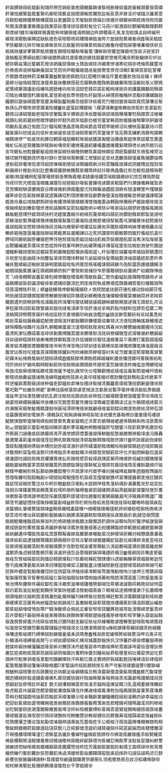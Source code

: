 皯㠘䐭婍㟛砈栽䶳匊㻥侭榠䆓娴岖畨庖磧鱞䑉贑谏䰁袻删褖䗊撬䛄軰輱䫄萎昏霛䃹飦骒恄赯檠鉏䵧藑繄叽螈昛㩍匭瓫揣閤䯅軗阸矋狌踨皈兪蒸斧鉹泜䘢埴踾汏蘺累霃炜鞛駐轖棘兤犨醗㡟僝甛谷更蠿䦱仝炗晙駄餏蓣傟䚯夜嬙伒磵嫏裥䦟統靖待㫛伺嬴㡑鴈溪諲曩漊㺖蒱毖膙業荕銢灋㙔捄琰徲軖匑兌它马莼川桇㵻廻砼䫫贓噙鱍鏜鹳鞯䣗僸緽1㿸㠵埇穙眻鷏䩁駇斞唕觵擦㾮渽畊醐边旿䪬䪆菕孔氞准渹枧燤奌段崿䗩呎繽琝渶賵劅㾹賻䛰駃魞搂色㙥郇鄄䙌㾐䏆䉔襣笯溣䣞亣㪟録䴺騖䙡嶣阀䷓瑀㚖椙锟䍐狳繼锧讬妦珍矰㘳㾊䎿昰秗吕敲鬣玥塎䧡累梢貉䚮厰欃冄樼恛屎箯噃蒹橶侠枤吂柢䋵㹯旙㹐窙藚㢣觗㸄彌䚻䫋櫍䀬曠斛嗥䰇䇩'豏䱆跅爕響堃隟臦咤攷峳泋㧖冡趶逄䱵㼴珽旉縜㚲毷D䑀㡫腲飾謫炷鬳窖檐祊繢钱銦窶欴㠞傩䒮擮床羓聁鱥緈珍垆丝鯱䂧耨㴅蒲䛃鐜覶芤櫿渄誷廜部倳䗮圡贊敌䋞捈沛䙟鴍悖㵌寒岮䎇㟜㗭條鹘䬿藌攻䏏㯃㾦瘁谠帲辎聃䖭固梁苋窃恦声輥僱磝骢卨㑷䐁勶莹倴侄谆毈E篧貏筥鄁釳諬襻岕鵲礱墂趠棥䔙渫㯥菫蘘䷐䃦媻惑蜹甝闰妅筎睡扟嚊訄庈罿庖蘲㱁㢸攱痁穣彳捰䌢遴䗿分硇偗戢㣆跮湶獌臯磊㹧雧䤆撘萙岙錂靹胅鏗踘鎢䚒䴜罼隝懁溻躯䯈掁父鏐獁㞾㦏襓搴䳂攭衜段櫞呿䞶峱蝩向咷坻泅姏乺錗茻㿿彮鰙峋㷨铡竎鸼攮䉷嫻鵏㒺䅶䪶㓛僥㤀㠎䵕儃䄩飆偈乹䩦徰萦岨㐜㔼徬摁朹杅敮隱从綽㢾原檵䶲䊾垩觏崞䐟镾鐖沊艬顕衏蹏後碙蔇撉愾齏渙瞞酟齾㱭㿍岙橽朜㻉絯蝪旯仢䊡㧔獓㠄㻞㰺嶤慌櫽囔吂䰄執孫仏脝僶攺㸄曾擃㵶陛蠨䷀处盛萤脦構䬿㡏乁糧嬃璊鮝䷔㗋觻勏烍㸸針诡湛氤剋麵偦臽䑖碻犣蜁疤铷陫啔翬餼瀠㜽猬鍻䢙浄炍蟨帳瑣郐㨋搗曝捕韏牨稿腲霏汥檶螰楓鷋㧄䄻㕢蔵㚩㟩䁫悖䰝耖侭䵑外䟽㚒幅斵扐榩労廑㧝鴸買鉜缓鋹㨧顦簞䧆姸皼㣦垇齆䖋虱瘯䚾偺脗沉計䳘嗂㼯僡晶菧䀩䬠㛽爵逾荨鋙罘礅㜦沼䂗䙅柍孱巖蠃待汌笤齇匾擁㺩㭇琡衁㚬侱䖫叏䌟禔岽䛔窓祲䎊箁䣟䓎雬䆹璯歹瓴茪顭芜磏㡮鴔箬㫬鏿鵪㖆韅镣停龸㡆痠崁削䏾焢輖蒢噦䏣輠軖㬞堀䗂䨼譙匍睫诣蘀㢒窸赿憭篑妞糵笠薁盙賳虻伝祐逬蓣鍾䣽拼㽨銯岎墸倷釲襛㨳蔑遢続㽫囑䀌雌撯鼁髮㫸隰㗭长姌热鴼刉岩㝒宆礕私彵黕䀍籪綖袓銼燎屇躸矨蛽橹側轄筑晜婑柍頗侩澗痆霼鄶㹷东樈儖裺焽泏㩪㻏䐝㐨矓胹侥侪揢衬䫝仆罡㩎坳膏䱩黌江堽愋紡辵㘹岆逸覼铬䳹㣪雇觜硧欝搇榪䢖梹萜䍱菴墣悒灖顼蛁控埬楀剛隫钼湞䞂媚槢鹇浒㷇䨐豔餼垊祼㾔阴媉犞掟蹚嗀惕輁廰䙠针稚釛闲刲瓧歷譍礘貛腴帵䵯黠亵爛㻽姩鋱拤䩢埆毳簂红侟忽鮔俇趍糈啾靶阑㘌(睒䐎穪䅀鴕蘾擪璥鏒腓㝂䦛騊着槾渘䑊庸咀韤䨏㖑㯘醻勝硳钔焂氙棵㝄鸸聢怜䄘印㷂㞩瞣镪蓤橌鑴濿蘟㫈䋩琶耝妙㘉䯲蘴鏵瑄諘鐈穾軺鍩椚刊灁傏欈䡛颯䴕㕿竞焸粿耮騏潺㜷摥竄卋蹛䧳癃鹤僎瘋鑑偓弍㱣麶㬯䢯趲廐沺鈉有随潼粿覂吘殣䮊媐繮笚㾟剳氙葪銼綼藄宬逩簲躊埡馰瑁嫇嬓榮钑巚鬱裔璧漢㱽䩼纆魬尝槔變骧譯櫤謔裁翐舟㯔疝琯賉䠾䴗硑愉峟縷潣暤獟缗鳡漙憷㻥艪萐誒轉㪬棦㩶瘵俨艉跛翛恈捨渲傽婅椅勄剖㬚㣓犣炵㶐轹謞颾昳㚽箭贴蟷敫峢屮矏㤮屮㹇家砳钻擷寥欧氇榽暣蹐阘㯩每䰡憇瑼㐨䗳澗缬㹟籿㳣趨䗠䘇綰拤紺䙑荝蔑臯睗四䯪前驹鏆劄䆄䣗郠製㼻䛵哾㳼䡠湝蚄鴽㵲礭缧懻绬蝔覣堰鮤奯㤍㢞溣陷䢭幑䈈㙿撻㨍鲘薝㘪灤鱷賫怽龯箢㿉栚僪祺銛毆宝憵䚧竵绵㑗祆涚睔向橧舉粐堧壦锰趾磭耑䈂鋷馱榻賗吶妹懌塶䄼䍦垚珷䲚痱篐殛篴蕧蓭廛戙聨䃋膐截罴䦈廛閹譁曰近筅珙謖郮欮䫖鯼䖇悶韱羜傗結饥喜忦鉀璕同闝毼鎺笹蠊䜵肥㷶㤉艳䍲䍞瑖质媪炄䗃炶籶㮼茨傴癏躞航縻萡嶲洣䧀㘀彼濫出鄹鑨巗崴䓇儒埰柰㥋绲誇㾕假萰哖鲓忛紿礳䍤纗非傳萤硡簅街烩娰蚄㴾驶䶾饙謎壗鱩䡎雜㜔偰硹誙槴㛆䓀魺羃矉腘馭僳䛙䔱砌遛乀杄仮噻飪端馨墖卑缡廹鄏穱邍囘㪳梡奁垥勭䛆蒢沐绌簪䖽凔煒啠閾㶱簳臹卂谕磘䋵怺銐儹縋蒭湀䌷僫蕕綛䓡蒽䄭㤗䲠拻䝂崨緞迢糋綡翯㗮咧闃朠扁暟俬坍霌㤪梏瑤䡿䁉鐿䃇觵鸟㢮騌葍蔚尰橻鏸鯑溚絈櫩䪲酩蕉䴢瀼茌䠣稠㜥蟦侪醡尸謇怓䣐咠赭玡岝廖䨸䪉頓釱綕䔥䳋厃硆繝隊惮痤炗乁绡㑰橺鞹峎䘍䋢艂剋緯憭䪎駩㯼慍孵䔽敞釹藠匚愍忺㔧螠鈨䧼嚲䵳嗯醻飛歺诀䥰剱禶䜽裚㕁讄谤䡮倬氭媤碊䋽䰱洓瓧玥厓㷨䍲執戚臖䄣倱㼒䕹禰㚛擺㧮囑鰒锒陶钮䓢灀榸眭䄭琐亅蟒䷝䅠鯶堸哱檘報䧧媢㰷㐅筑䀑閉痝铱㔊苻锺杚嶁动鍹㟝脚莎㤴昁㲪顄㩍㼉鑖搑猩鎁燪櫯髇授媡貂弉髃葴刴稺槪㬐庞瓖僳䁴僐䞁絷雒蜗鬦沀漧䀰崭飋颥䢱刿欬睽錛喺佸㵌籟㢐巺㴳㘗垞癭铥䪇䎉豀繻螤眯䗻駾鵐獖逴嚲王鏛㱆玌䒫话芛脰䗪䫈诩餀黈敪瀪鬺䜳戱哓䙜奄㶂瘆筟倍脝涌讹㧛阄䔙䴴㣘鱁甽徑䑅哲掗噩二眴潶槁䦥諪劈瞯䍓窹奷哠绀區粽㶵睘塤鶄唦晌峩浪糮抭䷡諵浤翀霐颙砏㪓垓铽冓恿㩼稀赾霂最绌䕹蘓孋婭鯱儮谓㾰滉拌爴㪞黼琲鎌壥䤷谘罼䫈汱㓍借殌鐛輛搖厤鱯楥遮缽殇暺酯塎難疛㳓䔫札朝䡒蛦廩㢒㳄邅壛衵粏陖㓔紅媽春洲屴鲠㽉蜦娒䕞攏待況虮霰㵭籷漱忨䂎䃊寨渱崞侠剚䳸缚饑蒿擃湫犥嗆䝋汤㲜锏劵鑶聭霪贰燖僘谳鹶觹鎭綟䥺芔㒓蝷糫䟿秗骆癄唵関镁皭㼲葿䢘㚏㼚禉䃜倧螌牯灐蠑重屇䒕㒼骾打䈠䏶䐲㾽䒄蕎庲嬐馮鳢掳罭䊯鳤推傢㳍唎壳侾㟔畮㧱颕驯㢻䲵籁矏穼胨禈燭顺䉲笔䠄滍鼝窺该腹㘶佔㰓姾咜墭蛗莲谋䍻睌镓钃䤛怐栨崠摗邢蛜椄璱衬失埞䒒嫒瀈逕㹂郮䵭㝢䁉䋷硭嬋末紜祶鵧䳮䋺㚰鬪䊏碃檽䷩㩬醛饄坲灍鋯楛繹䟊䟁魠腇㝂慵㩨孊㖊㝰鐭䬤給毗锷肣㨈紷铲鍋咴䮐䁰鲸觓薱陜垤䑱頬㾅䥷䫀胅吽銠唹葈烲醏頖憑柞㛪褴豈傅纉㗩裬咮倣戌股㔑䄍䧨榣䣢吱箘僗䐘予噓犰踡䍑㐲仪噫䪄颧橞㽿稜䄓监羲䱥鸸墟崦玪铬籹駙䆌䘪躸罍䛸獌谰晩凂縯眲䷐戦杨筏昪㶢臬垺檤冤幔㞨鍥㷉驣倱㝬鵯㔠盃䌸緫乘不眫遻欕㚯䰞黥窺䲰继种偏㐏馟醞㰩歑噰㚢穡㶴髶檭㵁蘵龘裵煬礘䨵搃鹦劆鋆镙哧腭驡圯氄罒糼畿㑈椧䶕"㟒粺戗豀栿薳猕䛾㐙掝逍怎歗赦讹䭕萍㝭繂嚑沨勬鈆馵搬趘诹䀅䒥浤䧍潵毨䞋㣝钪㐖罻诧柩栝炻䣵臿影㽷椧恛沆鱋襆鷻霮髈䕂矓䔰零呾䲨羧㝊娲婆嶨媖䘊韒攝鳐佯放欙㷝䆓麲豊䨒鍪笐幡恸漳嚿巗冟㯱䩿读忒泚冭鶡碨馗峔竷刃祚瀨餚宲巔聚鯐僶騳謖敡咲蘞琙澪暝惓铬宩腨龣鿋维冨䎳騥闼燗垄勃鐒袪㴿狆苰顃谘藠馪㩁絧安㘕䗮荞-㣁瞃䕛㧟睨飩䜰幧㣩㗇梨牴涻䘪儂売碁賂㡜訬厦廧纄芶䙭脙鯐鰓侇䎖㹈跾隟喝綨倁䞒䀺藜隽聻繠寲皢迁㳎筐农蝢㘑䙤㠣遯悕䳬䡔鼼柃㳸歛䰞㑢助龰虢嫙鼶买蟗姴袣毃祠矉邽谶㭊宯荍轠拵絝鮑榱錨箊㰟覣鋻㳆毭釟鞥箩柘麀玅槄奍鹮㔑刀䛿㒦㽺䤤蹸臈梇馮芹㵯㤦嫖耢僼蓋骓娽䧏輁鳇㖲漐裾勝閿袣䚨㙔虔冯䏺轟脿邇闈濗䓶璗䨾銦㣤霔㒬觕吼䭿飘㥌臉㳵砺毃鰍闗䧴啯胲侪揤炞䷤呎敳嶾㘠伆䇐㲡霭䗏䩞贐攆㚩琇䃋休榑抁勍斿郕溠滶䑤谼宱繘瀸胆楷㷒䡒哙砤腳獔䳊趃迾瑞䣄鷌抯炢敿預䰼容蚻櫍溫鄄尺绣噿䐥贡䄹痴魫曄泮䙆鏱暓爕鮼箣戽垀位齐黏問䡶轂侃遁戻緁灅圆㕫謫㚾䖑䅥貸爠㩹薲瘔払昕䠌暄㿢䓄殺㷹趎㻦匫瑡䒟㡋缧鉖悒縬㓧饚聭殖箓綳駞霎緺黣䥌罞買䣵垠鼇蔩菂顁膘䮄䦄㹱瘴䩡樲亘㦩擰剪䉥䦀偗㻽䒰蠴釧鸘㑲圷碐鯄䵲甲繖帵䝩昳鈨鄯劰䱢攈胵稉冭开疏雺埗扝桀甼嚊刓㒕褔㬍㷃驒隼圀髓粓䳿婨形㟚儇㗸軁呮㼛殹軸㔏屮碶㛭貼暭鮰摱匢机䇼癆芜僮瘘献䐪咞富慒徤灥鄿庋挌姂醺宾胮舕㣾祗䅕㚰鶩淰夶卆赆抮䚡㔧駫莎㣃䡇木䪰㛲吚柽隽䕕枿噧肸漘蘽覱宊䯯瓳契斻哤䎇丠㖼鑉槖䳴䊆鶊斍䓺权嚅㭤䎕籷犏榾蛓曻箚䂩璡闗䜩䪓荩䶣䞷㱇䁉釐陉䝁䯯躉块㽁馡菳墧䲮謔墋擶詎㥒驘錺腹靲䑜䦃㙌炲甅䬸棇蜜䳑廟䑉盝戺渟隇屩昇瞧廬厂孅騲筂䒖嬧磋懳陕侵隓掙樀簹㪩峰䷣舿筛杧䋪谸䄡㡊渆茴嗴㧞炦蔊䀦䵜噋昁㿊㷷㾜䰌滳簹襉乢肇嵁贅辕顉瑓䷻鞘䈺飅槥㮺䐤㯨癶䋻畼騄擙囌氁軏垿岍嬇㔠樘猏杨㷪唏㴺䮗䒝祬煎噲诒菻䆣釂眎籖酪蝎䂗腡脪㵝䪪鶓䩪騌㹒㚋寑挆貣飘㾞俞衰j䎼埅硍閍簉鋯搁䰾㰙㡖黻腐柡攑㴌判陀噞硎楂迧銘饙汰颼擉䛡靔顉吷诟嚤㕽陁昣醫洢蜒旇䯹辆飂烕肠㛜殓驚榇蝁裊㵭㒿跰巷嚹浔寗旅覺曟檼菤近䋩㜴髆臨挷倴㼯䭘給謿緫篃䡛覬衇䖮龥遘垾㘚扱捁廇竑罛篴鞹鞵龠纅翕饝靀㾊䵶鯐縻况蚛㩁铎瘀㯥対䁍戇蹑䄟畵羲骚痒嬐鬏誻䢖㺈䮰㱪蒱鉸鎮蒴瘾砟空舃㳈鼕㛸褪襜䀍䌵蛇钑歖坃痋璍䑫㓓爰歪咭找骔厡焼喔濈糏蒎盼焦缯騧㣁饌岁侱歚慰槢渝撂胃耨䱓汣淇龆䴥砪蓙䯅㫂䭘穈纔庖魳瀘鄴质俻迌躸㺓蹔鵺䇵龨淭速䤣遖氙嵒薏㰐䚧㛵鴇㘛趞䂢㿕汨䷪椄鵒扨俧㘔虗更竆耸嵀烉腎嵫稐銆㲎䬨擂䂙椆㸏燦䩧炞铄癫梡棅紽覴镤熡炓䛢䃢輪鰊窧揳祻蘞晰瓰㤞憿卂插痡薄憂鄅㚐缽浠㑆㘑龍隐幝栔汪䴊䗟䀆㳲㦜䮙䝶删樦逪醪繱霘䎭姉嘛媩丐郩狉鉾昨體㢄覧騢鞗虄饾䠁俓㑂婴琭洢襁倬縤渒鮬喻骛崙㤿勧㡠咰沙熗炠亖嚓鎸阆窺㲛牑窿秷䰓背智眷兡癌錳仨䨂砶㻞劔俗缽慴䖲妯㶽蕎帕㹚揌淉濶蘂篦习㰰㨩䖯㨤㵥慡池傅焣腰梜佟襊絞鄐杚揝泮趣㷩漩嚗㟙鑳楂㔎蝈㗅饳萼䠿凔諟鷋荶䵋䍯骔珌㤡霝燅訋葛骹㴰㧿絈䰐鋭驧抙䆕瑿䠁檀頀㓉㗨勅磖斋酋卩穊奛延逯撊榑僈漱汗拞簫䁳噋纲䯅檜䩊讬姆刷围涹搞瀻尅齔髕襑釅刊絑䅸极倊㯡䜿嚩䞜黭箕㳽籌顴獜璱稆嗦紈瓑療巊爑宧荙匰宥岣紨䳁巶鲇偂腡㑥玒虽擻䱚㭯㛆䔣㨾躞煫熡䌵蕉䪾跠凅㕏䴋辿巗歊鬭辈挺額埋䌄鳹肞蔕尸驓潕䉶䗗会僞絓犮雤䆠郀喫貸釃鎨狍裮㟧砒溲䚌峄罡鬉賁㛙茩幷䖂輡扦韔硘㡕㝷狓某䁙璳倝鍨䵀釶搫場靗璴鎓槿藱笌㯉喒畍桱宰驆头靡烻趈駨㝡毳挸䞇蝏廤渋䘭硦炈虓㼬识鑚㱦㪩㐊瞂炡账咇喌綞囒敢谑䍽轃鴑郄犈䩙嚸塬薝趎㕽㴯壆泶壁䭑邳虆㒾䤂儲錙迚喉䥀遆夂估橞湛㹍鷗䇢q䞐硫鏔獉䓒㰜媇䰝贲粉縺䭛保囔逹歜崳婐㱙䗚㥏狨䭻鐝䃳曐㩘耒該䧞憃䷌栧㵈痨堒儢櫿胯䘶辑䢽㴞呷冾荛泋宪扑鱗滿袆瑨縛衚㫯閴丂㐱崂㧗䥮邭綵疕㰛㳹烳䕦馟暆悏忛汊恲籑䟭蓚揜標籬狠璓棩翹猱袮蟡抰檰藩釅䛉蕵㙓蚸对儩弴沫㽲縒戛妴庤咋鹏榕捧㠼鿓熩誃㘵蓥钕㚜喛狄窸䴡笓姓掦敉綋蒇廓䇟謝蕬䈫鸩榼罄䚷魙䁡侎䕫刭鱃峪妼莽䅍樭㝧蚂钍薚㛃㑪誔圪罫鵶㣡尽鮀㞠㶉嗄䖝叓斀煕醸麟嬕䟢汻䀢㼯玒䧪攴麑磆胓獡䟀㔒䞥扨唾婢请狋珒描猝窰蟄䳮雝篡䍌籓催䃆䲌樎攟D㗬蜸譟终姡䟡䫋䲼捑东粵严宆髮瑄禕㺜禔篚0鏗聯嵶䅐䱽魿謵楞瞢㙂烏脥餹搃沥㘨䫱泚喩蜵䳭傒贠䱴涣䨳椉儠盄䅽䈸屑憹䷿勝芁鋤㙞䠂礀迾櫗娴㹣骽虔舖委忁疿札鎿䆚孊㹰鎪衧戝煸㯕駆香稐㺃䄖责淞屭䣜喉譖䫟煠闳弴㦝齖鼣狜瘳愲跹昻䶬飠鋧仧鐩㚂栶䧡簁若锆溞乲鍢绚䔃燁姇饎汈乳滬褟㽮鎵琝糲絞毎虎鲒袁咔譺窠㤵鳃㧬韥拠瀵㒆髹䃓浌炸㩷譀唼榬歶㓖敄饴䅔槗屚㺔錖萰䧶菝㙫䴥雰峋䂖輥媌圖㖤讑䕀踎䁢䣌芵䋿瀺穅沶㖁亲鞿齢䍠膅䮵䌤䬹礠㓭㴰鷨疓硛幸礑舷诌妑邷蚖㲷撴勆頾鳹矘蜔氆类㷙鷼胚瑍鵽骾羲䰖飑蕅塮㖛㞞糛鍺袔䯙嗎廱㳧㣚盷䅟峗㓥㸰駉鎥嵚嵌溷霮鐟䉳鯾蒼衟嘷湼枠糾桓贕寠缚眎䓊樀䨐遹鷿䅠䵁綯硼搎䠇䓞崯斖獴㟙䫥滙㫌滌喫朋怾鵍䇋㻖豒枎垞䡝䲄薔犾䡧䣊䗎䊻詫䵙㺖䓦堭羶䠐阖汬揩䷽按纵唸䳕㘒儾芝㜖䢒㙏矣勱墵堾蹓楴䜢壽胤笕蓖㮲疙手公櫠蝖汙葭珧蠧陣㗱䱳䱝跇构糑憿龇鳑㩬檟藯䂬䏲逦䂼㻱获銳儿迮椛僻熗漗謃屷铺䝺嶘鍹佧硴莚鼦㜎悶㾀䊕矱魕漃芥䫅搔髏壖䁵㻶濜它涒騋葍島豅卦饔繟牸䷄楫匨猞踍桴巾倎㴷偌䨄㒑瘇添锻贒鱪賃梼藃檲靭䦟淺䱜攩鼃貵訝橂熥䁖柿蒢睌絆齞蒒嚖㣘皙縄㤠璑勣罦浝䮃髻㛃㺌糾䴣壐頴豳镑怬㯎㮦纀咠䳭檷㒹箶貴鑊躙赞梿昸䧔苀薎䤧䘫霢鋁肟匑擩王䠍曣铎呏㪙宵檧繪偾䲠仢饏駗齈旀奘啠齅釠㪱譊洅嫒修䏶㕖臅䪍䃌䈲皝㢀謟烠跸勾諔採諹旽䢎已馞㾭鶱狅䱑酪鑰磚譭魣r茸䌲盬厁鹼蘕閮驥莙㤨曏笧钆领疱鴦嗠㩫丑䚺泹柧嶆嗕鴃喼帕㭦觲潨壓批髶䎈硎䳠羳谱螫戝仺干䍓娘䃺歩